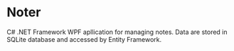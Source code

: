 # Noter
C# .NET Framework WPF apllication for managing notes. Data are stored in SQLite database and accessed by Entity Framework.

